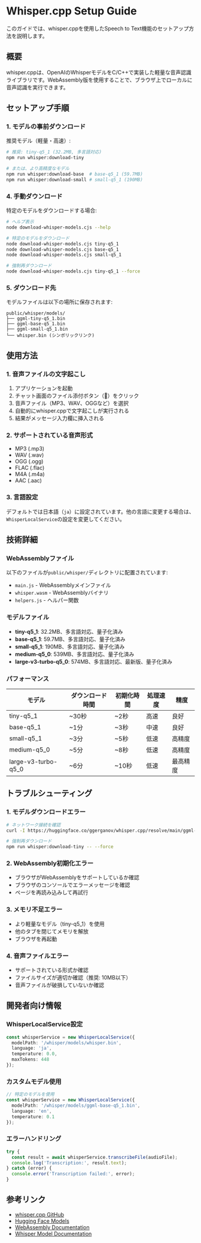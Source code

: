 # Whisper.cpp Setup Guide

このガイドでは、whisper.cppを使用したSpeech to Text機能のセットアップ方法を説明します。

## 概要

whisper.cppは、OpenAIのWhisperモデルをC/C++で実装した軽量な音声認識ライブラリです。WebAssembly版を使用することで、ブラウザ上でローカルに音声認識を実行できます。

## セットアップ手順

### 1. モデルの事前ダウンロード

推奨モデル（軽量・高速）:
```bash
# 推奨: tiny-q5_1 (32.2MB, 多言語対応)
npm run whisper:download-tiny

# または、より高精度なモデル
npm run whisper:download-base  # base-q5_1 (59.7MB)
npm run whisper:download-small # small-q5_1 (190MB)
```

### 4. 手動ダウンロード

特定のモデルをダウンロードする場合:
```bash
# ヘルプ表示
node download-whisper-models.cjs --help

# 特定のモデルをダウンロード
node download-whisper-models.cjs tiny-q5_1
node download-whisper-models.cjs base-q5_1
node download-whisper-models.cjs small-q5_1

# 強制再ダウンロード
node download-whisper-models.cjs tiny-q5_1 --force
```

### 5. ダウンロード先

モデルファイルは以下の場所に保存されます:
```
public/whisper/models/
├── ggml-tiny-q5_1.bin
├── ggml-base-q5_1.bin
├── ggml-small-q5_1.bin
└── whisper.bin (シンボリックリンク)
```

## 使用方法

### 1. 音声ファイルの文字起こし

1. アプリケーションを起動
2. チャット画面のファイル添付ボタン（📎）をクリック
3. 音声ファイル（MP3、WAV、OGGなど）を選択
4. 自動的にwhisper.cppで文字起こしが実行される
5. 結果がメッセージ入力欄に挿入される

### 2. サポートされている音声形式

- MP3 (.mp3)
- WAV (.wav)
- OGG (.ogg)
- FLAC (.flac)
- M4A (.m4a)
- AAC (.aac)

### 3. 言語設定

デフォルトでは日本語（`ja`）に設定されています。他の言語に変更する場合は、`WhisperLocalService`の設定を変更してください。

## 技術詳細

### WebAssemblyファイル

以下のファイルが`public/whisper/`ディレクトリに配置されています:
- `main.js` - WebAssemblyメインファイル
- `whisper.wasm` - WebAssemblyバイナリ
- `helpers.js` - ヘルパー関数

### モデルファイル

- **tiny-q5_1**: 32.2MB、多言語対応、量子化済み
- **base-q5_1**: 59.7MB、多言語対応、量子化済み
- **small-q5_1**: 190MB、多言語対応、量子化済み
- **medium-q5_0**: 539MB、多言語対応、量子化済み
- **large-v3-turbo-q5_0**: 574MB、多言語対応、最新版、量子化済み

### パフォーマンス

| モデル | ダウンロード時間 | 初期化時間 | 処理速度 | 精度 |
|--------|----------------|------------|----------|------|
| tiny-q5_1 | ~30秒 | ~2秒 | 高速 | 良好 |
| base-q5_1 | ~1分 | ~3秒 | 中速 | 良好 |
| small-q5_1 | ~3分 | ~5秒 | 低速 | 高精度 |
| medium-q5_0 | ~5分 | ~8秒 | 低速 | 高精度 |
| large-v3-turbo-q5_0 | ~6分 | ~10秒 | 低速 | 最高精度 |

## トラブルシューティング

### 1. モデルダウンロードエラー

```bash
# ネットワーク接続を確認
curl -I https://huggingface.co/ggerganov/whisper.cpp/resolve/main/ggml-tiny-q5_1.bin

# 強制再ダウンロード
npm run whisper:download-tiny -- --force
```

### 2. WebAssembly初期化エラー

- ブラウザがWebAssemblyをサポートしているか確認
- ブラウザのコンソールでエラーメッセージを確認
- ページを再読み込みして再試行

### 3. メモリ不足エラー

- より軽量なモデル（tiny-q5_1）を使用
- 他のタブを閉じてメモリを解放
- ブラウザを再起動

### 4. 音声ファイルエラー

- サポートされている形式か確認
- ファイルサイズが適切か確認（推奨: 10MB以下）
- 音声ファイルが破損していないか確認

## 開発者向け情報

### WhisperLocalService設定

```typescript
const whisperService = new WhisperLocalService({
  modelPath: '/whisper/models/whisper.bin',
  language: 'ja',
  temperature: 0.0,
  maxTokens: 448
});
```

### カスタムモデル使用

```typescript
// 特定のモデルを使用
const whisperService = new WhisperLocalService({
  modelPath: '/whisper/models/ggml-base-q5_1.bin',
  language: 'en',
  temperature: 0.1
});
```

### エラーハンドリング

```typescript
try {
  const result = await whisperService.transcribeFile(audioFile);
  console.log('Transcription:', result.text);
} catch (error) {
  console.error('Transcription failed:', error);
}
```

## 参考リンク

- [whisper.cpp GitHub](https://github.com/ggml-org/whisper.cpp)
- [Hugging Face Models](https://huggingface.co/ggerganov/whisper.cpp/tree/main)
- [WebAssembly Documentation](https://webassembly.org/)
- [Whisper Model Documentation](https://github.com/ggml-org/whisper.cpp/blob/master/models/README.md)
